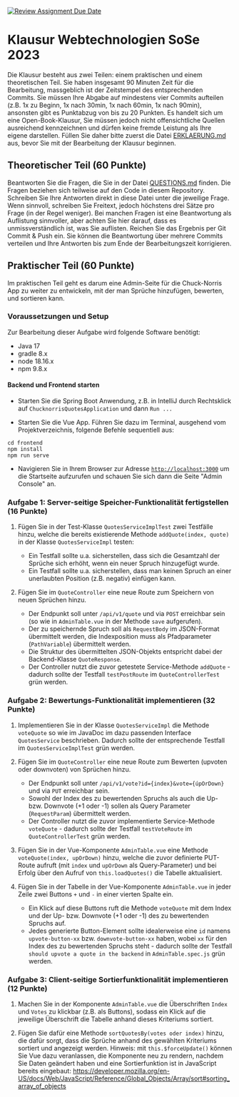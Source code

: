 [![Review Assignment Due Date](https://classroom.github.com/assets/deadline-readme-button-24ddc0f5d75046c5622901739e7c5dd533143b0c8e959d652212380cedb1ea36.svg)](https://classroom.github.com/a/V67zYIFA)
# Klausur Webtechnologien SoSe 2023

Die Klausur besteht aus zwei Teilen: einem praktischen und einem theoretischen Teil.
Sie haben insgesamt 90 Minuten Zeit für die Bearbeitung, massgeblich ist der Zeitstempel des entsprechenden Commits.
Sie müssen Ihre Abgabe auf mindestens vier Commits aufteilen (z.B. 1x zu Beginn, 1x nach 30min, 1x nach 60min, 1x nach 90min), ansonsten gibt es Punktabzug von bis zu 20 Punkten.
Es handelt sich um eine Open-Book-Klausur, Sie müssen jedoch nicht offensichtliche Quellen ausreichend kennzeichnen und dürfen keine fremde Leistung als Ihre eigene darstellen.
Füllen Sie daher bitte zuerst die Datei [ERKLAERUNG.md](ERKLAERUNG.md) aus, bevor Sie mit der Bearbeitung der Klausur beginnen.

## Theoretischer Teil (60 Punkte)

Beantworten Sie die Fragen, die Sie in der Datei [QUESTIONS.md](QUESTIONS.md) finden. 
Die Fragen beziehen sich teilweise auf den Code in diesem Repository.
Schreiben Sie Ihre Antworten direkt in diese Datei unter die jeweilige Frage.
Wenn sinnvoll, schreiben Sie Freitext, jedoch höchstens drei Sätze pro Frage (in der Regel weniger).
Bei manchen Fragen ist eine Beantwortung als Auflistung sinnvoller, aber achten Sie hier darauf, dass es unmissverständlich ist, was Sie auflisten.
Reichen Sie das Ergebnis per Git Commit & Push ein. 
Sie können die Beantwortung über mehrere Commits verteilen und Ihre Antworten bis zum Ende der Bearbeitungszeit korrigieren.

## Praktischer Teil (60 Punkte)

Im praktischen Teil geht es darum eine Admin-Seite für die Chuck-Norris App zu weiter zu entwickeln, mit der man Sprüche hinzufügen, bewerten, und sortieren kann.

### Voraussetzungen und Setup

Zur Bearbeitung dieser Aufgabe wird folgende Software benötigt:

- Java 17
- gradle 8.x
- node 18.16.x
- npm 9.8.x

#### Backend und Frontend starten

- Starten Sie die Spring Boot Anwendung, z.B. in IntelliJ durch Rechtsklick auf `ChucknorrisQuotesApplication` und dann `Run ...`

- Starten Sie die Vue App. Führen Sie dazu im Terminal, ausgehend vom Projektverzeichnis, folgende Befehle sequentiell aus:

```shell
cd frontend
npm install
npm run serve
```

- Navigieren Sie in Ihrem Browser zur Adresse [`http://localhost:3000`](http://localhost:3000) um die Startseite aufzurufen und schauen Sie sich dann die Seite "Admin Console" an.

### Aufgabe 1: Server-seitige Speicher-Funktionalität fertigstellen (16 Punkte)

1. Fügen Sie in der Test-Klasse `QuotesServiceImplTest` zwei Testfälle hinzu, welche die bereits existierende Methode `addQuote(index, quote)` in der Klasse `QuotesServiceImpl` testen:
   - Ein Testfall sollte u.a. sicherstellen, dass sich die Gesamtzahl der Sprüche sich erhöht, wenn ein neuer Spruch hinzugefügt wurde.
   - Ein Testfall sollte u.a. sicherstellen, dass man keinen Spruch an einer unerlaubten Position (z.B. negativ) einfügen kann.

2. Fügen Sie im `QuoteController` eine neue Route zum Speichern von neuen Sprüchen hinzu. 
   - Der Endpunkt soll unter `/api/v1/quote` und via `POST` erreichbar sein (so wie in `AdminTable.vue` in der Methode `save` aufgerufen).
   - Der zu speichernde Spruch soll als `RequestBody` im JSON-Format übermittelt werden, die Indexposition muss als Pfadparameter (`PathVariable`) übermittelt werden.
   - Die Struktur des übermittelten JSON-Objekts entspricht dabei der Backend-Klasse `QuoteResponse`.
   - Der Controller nutzt die zuvor getestete Service-Methode `addQuote` - dadurch sollte der Testfall `testPostRoute` im `QuoteControllerTest` grün werden.

### Aufgabe 2: Bewertungs-Funktionalität implementieren (32 Punkte)

1. Implementieren Sie in der Klasse `QuotesServiceImpl` die Methode `voteQuote` so wie im JavaDoc im dazu passenden Interface `QuotesService` beschrieben. Dadurch sollte der entsprechende Testfall im `QuotesServiceImplTest` grün werden.

2. Fügen Sie im `QuoteController` eine neue Route zum Bewerten (upvoten oder downvoten) von Sprüchen hinzu.
   - Der Endpunkt soll unter `/api/v1/vote?id={index}&vote={úpOrDown}` und via `PUT` erreichbar sein.
   - Sowohl der Index des zu bewertenden Spruchs als auch die Up- bzw. Downvote (+1 oder -1) sollen als Query Parameter (`RequestParam`) übermittelt werden.
   - Der Controller nutzt die zuvor implementierte Service-Methode `voteQuote` - dadurch sollte der Testfall `testVoteRoute` im `QuoteControllerTest` grün werden.

3. Fügen Sie in der Vue-Komponente `AdminTable.vue` eine Methode `voteQuote(index, upOrDown)` hinzu, welche die zuvor definierte PUT-Route aufruft (mit `index` und `upOrDown` als Query-Parameter) und bei Erfolg über den Aufruf von `this.loadQuotes()` die Tabelle aktualisiert. 

4. Fügen Sie in der Tabelle in der Vue-Komponente `AdminTable.vue` in jeder Zeile zwei Buttons `+` und `-` in einer vierten Spalte ein.
   - Ein Klick auf diese Buttons ruft die Methode `voteQuote` mit dem Index und der Up- bzw. Downvote (+1 oder -1) des zu bewertenden Spruchs auf.
   - Jedes generierte Button-Element sollte idealerweise eine `id` namens `upvote-button-xx` bzw. `downvote-button-xx` haben, wobei `xx` für den Index des zu bewertenden Spruchs steht - dadurch sollte der Testfall `should upvote a quote in the backend` in `AdminTable.spec.js` grün werden.

### Aufgabe 3: Client-seitige Sortierfunktionalität implementieren (12 Punkte)

1. Machen Sie in der Komponente `AdminTable.vue` die Überschriften `Index` und `Votes` zu klickbar (z.B. als Buttons), sodass ein Klick auf die jeweilige Überschrift die Tabelle anhand dieses Kriteriums sortiert.

2. Fügen Sie dafür eine Methode `sortQuotesBy(votes oder index)` hinzu, die dafür sorgt, dass die Sprüche anhand des gewählten Kriteriums sortiert und angezeigt werden. Hinweis: mit `this.$forceUpdate()` können Sie Vue dazu veranlassen, die Komponente neu zu rendern, nachdem Sie Daten geändert haben und eine Sortierfunktion ist in JavaScript bereits eingebaut: https://developer.mozilla.org/en-US/docs/Web/JavaScript/Reference/Global_Objects/Array/sort#sorting_array_of_objects
